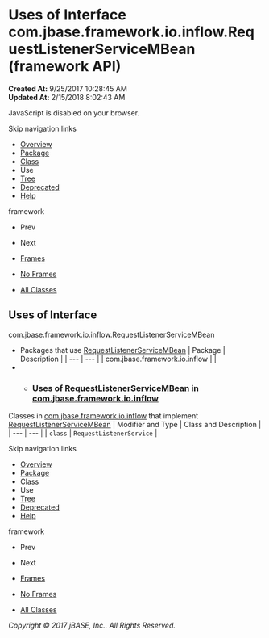# Uses of Interface com.jbase.framework.io.inflow.RequestListenerServiceMBean (framework   API)

**Created At:** 9/25/2017 10:28:45 AM  
**Updated At:** 2/15/2018 8:02:43 AM  

<!--<br>    try {<br>        if (location.href.indexOf('is-external=true') == -1) {<br>            parent.document.title="Uses of Interface com.jbase.framework.io.inflow.RequestListenerServiceMBean (framework   API)";<br>        }<br>    }<br>    catch(err) {<br>    }<br>//-->
JavaScript is disabled on your browser.

Skip navigation links

- [Overview](../../../../../../overview-summary.html)
- [Package](/39226-inflow/com_jbase_framework_io_inflow_package-summary)
- [Class](/39226-inflow/com_jbase_framework_io_inflow_RequestListenerServiceMBean "interface in com.jbase.framework.io.inflow")
- Use
- [Tree](/39226-inflow/com_jbase_framework_io_inflow_package-tree)
- [Deprecated](../../../../../../deprecated-list.html)
- [Help](../../../../../../help-doc.html)


framework <br>

- Prev
- Next


- [Frames](../../../../../../index.html?com/jbase/framework/io/inflow/class-use//39227-class-use/com_jbase_framework_io_inflow_class-use_RequestListenerServiceMBean)
- [No Frames](/39227-class-use/com_jbase_framework_io_inflow_class-use_RequestListenerServiceMBean)


- [All Classes](../../../../../../allclasses-noframe.html)


<!--<br>  allClassesLink = document.getElementById("allclasses\_navbar\_top");<br>  if(window==top) {<br>    allClassesLink.style.display = "block";<br>  }<br>  else {<br>    allClassesLink.style.display = "none";<br>  }<br>  //-->

## Uses of Interface
com.jbase.framework.io.inflow.RequestListenerServiceMBean

- Packages that use [RequestListenerServiceMBean](/39226-inflow/com_jbase_framework_io_inflow_RequestListenerServiceMBean "interface in com.jbase.framework.io.inflow") | Package | Description |
| --- | --- |
| com.jbase.framework.io.inflow |   |
- - ### Uses of [RequestListenerServiceMBean](/39226-inflow/com_jbase_framework_io_inflow_RequestListenerServiceMBean "interface in com.jbase.framework.io.inflow") in [com.jbase.framework.io.inflow](/39226-inflow/com_jbase_framework_io_inflow_package-summary)


Classes in [com.jbase.framework.io.inflow](/39226-inflow/com_jbase_framework_io_inflow_package-summary) that implement [RequestListenerServiceMBean](/39226-inflow/com_jbase_framework_io_inflow_RequestListenerServiceMBean "interface in com.jbase.framework.io.inflow") | Modifier and Type | Class and Description |
| --- | --- |
| `class` | `RequestListenerService`  |

Skip navigation links

- [Overview](../../../../../../overview-summary.html)
- [Package](/39226-inflow/com_jbase_framework_io_inflow_package-summary)
- [Class](/39226-inflow/com_jbase_framework_io_inflow_RequestListenerServiceMBean "interface in com.jbase.framework.io.inflow")
- Use
- [Tree](/39226-inflow/com_jbase_framework_io_inflow_package-tree)
- [Deprecated](../../../../../../deprecated-list.html)
- [Help](../../../../../../help-doc.html)


framework <br>

- Prev
- Next


- [Frames](../../../../../../index.html?com/jbase/framework/io/inflow/class-use//39227-class-use/com_jbase_framework_io_inflow_class-use_RequestListenerServiceMBean)
- [No Frames](/39227-class-use/com_jbase_framework_io_inflow_class-use_RequestListenerServiceMBean)


- [All Classes](../../../../../../allclasses-noframe.html)


<!--<br>  allClassesLink = document.getElementById("allclasses\_navbar\_bottom");<br>  if(window==top) {<br>    allClassesLink.style.display = "block";<br>  }<br>  else {<br>    allClassesLink.style.display = "none";<br>  }<br>  //-->

*Copyright © 2017 jBASE, Inc.. All Rights Reserved.*
